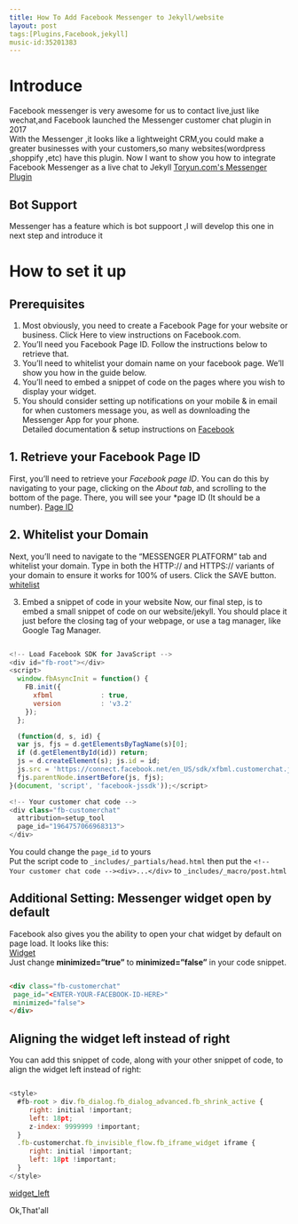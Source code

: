 ```yaml
---
title: How To Add Facebook Messenger to Jekyll/website
layout: post
tags:[Plugins,Facebook,jekyll]
music-id:35201383
---
```


# Introduce
Facebook messenger is very awesome for us to contact live,just  like wechat,and Facebook launched the Messenger customer chat plugin in 2017  
With the Messenger ,it looks like a lightweight CRM,you could make a greater businesses with your customers,so many websites(wordpress ,shoppify ,etc) have this plugin.
Now I want to show you how to integrate Facebook Messenger as a live chat to Jekyll
[Toryun.com's Messenger Plugin](/images/Plugin/Messenger.jpg)
## Bot Support
Messenger has a feature which is bot suppoort ,I will develop this one in next step and introduce it  

# How to set it up  
## Prerequisites
1. Most obviously, you need to create a Facebook Page for your website or business. Click Here to view instructions on Facebook.com.  
2. You’ll need you Facebook Page ID. Follow the instructions below to retrieve that.
3. You’ll need to whitelist your domain name on your facebook page. We’ll show you how in the guide below.
4. You’ll need to embed a snippet of code on the pages where you wish to display your widget.  
5. You should consider setting up notifications on your mobile & in email for when customers message you, as well as downloading the Messenger App for your phone.  
Detailed documentation & setup instructions on [Facebook](https://developers.facebook.com/docs/messenger-platform/discovery/customer-chat-plugin)

## 1. Retrieve your Facebook Page ID  
First, you’ll need to retrieve your *Facebook page ID*. You can do this by navigating to your page, clicking on the *About tab*, and scrolling to the bottom of the page. There, you will see your *page ID (It should be a number).
[Page ID](/images/Plugin/page_id.jpg)

## 2. Whitelist your Domain
Next, you’ll need to navigate to the “MESSENGER PLATFORM” tab and whitelist your domain. Type in both the HTTP:// and HTTPS:// variants of your domain to ensure it works for 100% of users. Click the SAVE button.
[whitelist](/images/Plugin/whitelist.jpg)

3. Embed a snippet of code in your website
Now, our final step, is to embed a small snippet of code on our website/jekyll. You should place it just before the closing **</body>** tag of your webpage, or use a tag manager, like Google Tag Manager.

```javascript

<!-- Load Facebook SDK for JavaScript -->
<div id="fb-root"></div>
<script>
  window.fbAsyncInit = function() {
    FB.init({
      xfbml            : true,
      version          : 'v3.2'
    });
  };

  (function(d, s, id) {
  var js, fjs = d.getElementsByTagName(s)[0];
  if (d.getElementById(id)) return;
  js = d.createElement(s); js.id = id;
  js.src = 'https://connect.facebook.net/en_US/sdk/xfbml.customerchat.js';
  fjs.parentNode.insertBefore(js, fjs);
}(document, 'script', 'facebook-jssdk'));</script>

<!-- Your customer chat code -->
<div class="fb-customerchat"
  attribution=setup_tool
  page_id="1964757066968313">
</div>

```

You could change the `page_id` to yours  
Put the script code to `_includes/_partials/head.html`
then put the `<!-- Your customer chat code --><div>...</div>` to `_includes/_macro/post.html`


## Additional Setting: Messenger widget open by default
Facebook also gives you the ability to open your chat widget by default on page load. It looks like this:  
[Widget](/images/Plugin/widget.jpg)  
Just change **minimized=”true”** to **minimized=”false”** in your code snippet.

```html

<div class="fb-customerchat"
 page_id="<ENTER-YOUR-FACEBOOK-ID-HERE>"
 minimized="false">
</div>

```	

## Aligning the widget left instead of right
You can add this snippet of code, along with your other snippet of code, to align the widget left instead of right:

```javascript

<style>
  #fb-root > div.fb_dialog.fb_dialog_advanced.fb_shrink_active {
     right: initial !important;
     left: 18pt;
     z-index: 9999999 !important;
  }
  .fb-customerchat.fb_invisible_flow.fb_iframe_widget iframe {
     right: initial !important;
     left: 18pt !important;
  }
</style>

```  
[widget_left](/images/Plugin/widget_left.jpg)

Ok,That'all

